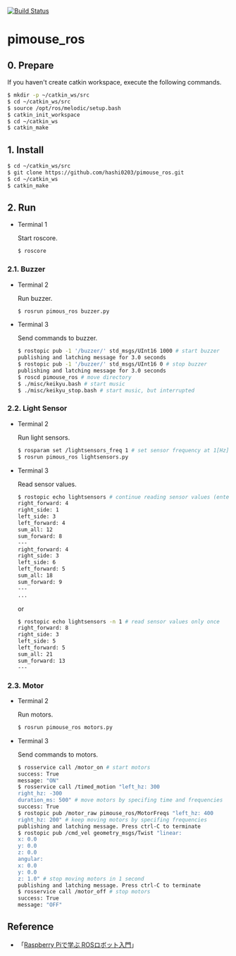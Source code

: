[![Build Status](https://travis-ci.com/hashi0203/pimouse_ros.svg?branch=main)](https://travis-ci.com/hashi0203/pimouse_ros)

# pimouse_ros

## 0. Prepare

If you haven't create catkin workspace, execute the following commands.

```bash
$ mkdir -p ~/catkin_ws/src
$ cd ~/catkin_ws/src
$ source /opt/ros/melodic/setup.bash
$ catkin_init_workspace
$ cd ~/catkin_ws
$ catkin_make
```

## 1. Install

```bash
$ cd ~/catkin_ws/src
$ git clone https://github.com/hashi0203/pimouse_ros.git
$ cd ~/catkin_ws
$ catkin_make
```

## 2. Run

- Terminal 1

    Start roscore.

    ```bash
    $ roscore
    ```

### 2.1. Buzzer

- Terminal 2

    Run buzzer.

    ```bash
    $ rosrun pimous_ros buzzer.py
    ```

- Terminal 3

    Send commands to buzzer.

    ```bash
    $ rostopic pub -1 '/buzzer/' std_msgs/UInt16 1000 # start buzzer
    publishing and latching message for 3.0 seconds
    $ rostopic pub -1 '/buzzer/' std_msgs/UInt16 0 # stop buzzer
    publishing and latching message for 3.0 seconds
    $ roscd pimouse_ros # move directory
    $ ./misc/keikyu.bash # start music
    $ ./misc/keikyu_stop.bash # start music, but interrupted
    ```

### 2.2. Light Sensor

- Terminal 2

    Run light sensors.

    ```bash
    $ rosparam set /lightsensors_freq 1 # set sensor frequency at 1[Hz] (default 10[Hz])
    $ rosrun pimous_ros lightsensors.py
    ```

- Terminal 3

    Read sensor values.

    ```bash
    $ rostopic echo lightsensors # continue reading sensor values (enter ctrl-C to terminate)
    right_forward: 4
    right_side: 1
    left_side: 3
    left_forward: 4
    sum_all: 12
    sum_forward: 8
    ---
    right_forward: 4
    right_side: 3
    left_side: 6
    left_forward: 5
    sum_all: 18
    sum_forward: 9
    ---
    ...
    ```

    or

    ```bash
    $ rostopic echo lightsensors -n 1 # read sensor values only once
    right_forward: 8
    right_side: 3
    left_side: 5
    left_forward: 5
    sum_all: 21
    sum_forward: 13
    ---
    ```

### 2.3. Motor

- Terminal 2

    Run motors.

    ```bash
    $ rosrun pimouse_ros motors.py
    ```

- Terminal 3

    Send commands to motors.

    ```bash
    $ rosservice call /motor_on # start motors
    success: True
    message: "ON"
    $ rosservice call /timed_motion "left_hz: 300
    right_hz: -300
    duration_ms: 500" # move motors by specifing time and frequencies
    success: True
    $ rostopic pub /motor_raw pimouse_ros/MotorFreqs "left_hz: 400
    right_hz: 200" # keep moving motors by specifing frequencies
    publishing and latching message. Press ctrl-C to terminate
    $ rostopic pub /cmd_vel geometry_msgs/Twist "linear:
    x: 0.0
    y: 0.0
    z: 0.0
    angular:
    x: 0.0
    y: 0.0
    z: 1.0" # stop moving motors in 1 second
    publishing and latching message. Press ctrl-C to terminate
    $ rosservice call /motor_off # stop motors
    success: True
    message: "OFF"
    ```

## Reference

- 「[Raspberry Piで学ぶ ROSロボット入門](https://github.com/ryuichiueda/raspimouse_book_info)」